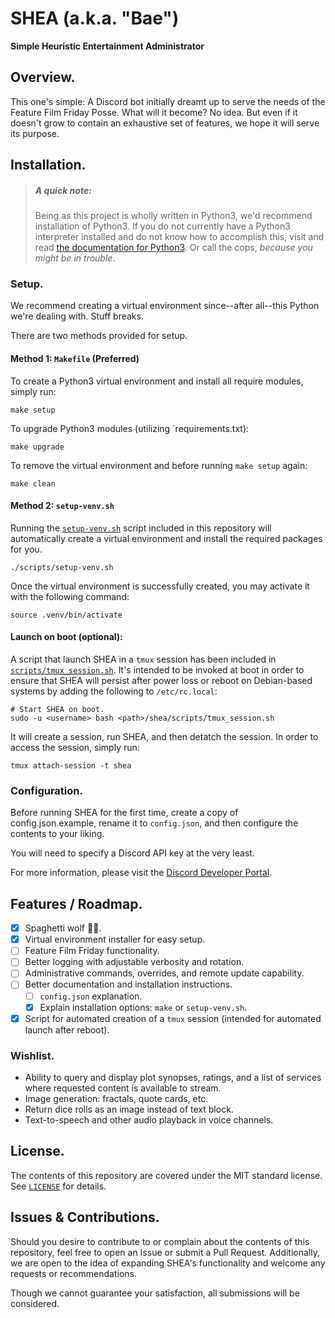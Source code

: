 # SHEA (a.k.a. "Bae")

**Simple Heuristic Entertainment Administrator**

## Overview.

This one's simple: A Discord bot initially dreamt up to serve the needs of the Feature Film Friday Posse. What will it become? No idea. But even if it doesn't grow to contain an exhaustive set of features, we hope it will serve its purpose.

## Installation.

> ##### A quick note:
> Being as this project is wholly written in Python3, we'd recommend installation of Python3. If you do not currently have a Python3 interpreter installed and do not know how to accomplish this, visit and read [the documentation for Python3](https://wiki.python.org/moin/BeginnersGuide). Or call the cops, *because you might be in trouble*.

### Setup.

We recommend creating a virtual environment since--after all--this Python we're dealing with. Stuff breaks.

There are two methods provided for setup.

#### Method 1: `Makefile` (Preferred)

To create a Python3 virtual environment and install all require modules, simply run:

```
make setup
```

To upgrade Python3 modules (utilizing `requirements.txt):

```
make upgrade
```

To remove the virtual environment and before running `make setup` again:

```
make clean
```

#### Method 2: `setup-venv.sh`

Running the [`setup-venv.sh`](scripts/setup-venv.sh) script included in this repository will automatically create a virtual environment and install the required packages for you.

```
./scripts/setup-venv.sh
```

Once the virtual environment is successfully created, you may activate it with the following command: 

`source .venv/bin/activate`

#### Launch on boot (optional):

A script that launch SHEA in a `tmux` session has been included in [`scripts/tmux_session.sh`](scripts/tmux_session.sh). It's intended to be invoked at boot in order to ensure that SHEA will persist after power loss or reboot on Debian-based systems by adding the following to `/etc/rc.local`:

```
# Start SHEA on boot.
sudo -u <username> bash <path>/shea/scripts/tmux_session.sh
```

It will create a session, run SHEA, and then detatch the session. In order to access the session, simply run:

```
tmux attach-session -t shea
```

### Configuration.

Before running SHEA for the first time, create a copy of config.json.example, rename it to `config.json`, and then configure the contents to your liking.

You will need to specify a Discord API key at the very least. 

For more information, please visit the [Discord Developer Portal](https://discord.com/developers/docs/intro).

## Features / Roadmap.

- [X] Spaghetti wolf :spaghetti::wolf:.
- [X] Virtual environment installer for easy setup. 
- [ ] Feature Film Friday functionality.
- [ ] Better logging with adjustable verbosity and rotation.
- [ ] Administrative commands, overrides, and remote update capability.
- [ ] Better documentation and installation instructions.
  - [ ] `config.json` explanation.
  - [X] Explain installation options: `make` or `setup-venv.sh`.
- [x] Script for automated creation of a `tmux` session (intended for automated launch after reboot).

### Wishlist.

- Ability to query and display plot synopses, ratings, and a list of services where requested content is available to stream.
- Image generation: fractals, quote cards, etc.
- Return dice rolls as an image instead of text block.
- Text-to-speech and other audio playback in voice channels.

## License.

The contents of this repository are covered under the MIT standard license. See [`LICENSE`](LICENSE) for details.

## Issues & Contributions.

Should you desire to contribute to or complain about the contents of this repository, feel free to open an Issue or submit a Pull Request. Additionally, we are open to the idea of expanding SHEA's functionality and welcome any requests or recommendations.

Though we cannot guarantee your satisfaction, all submissions will be considered.
